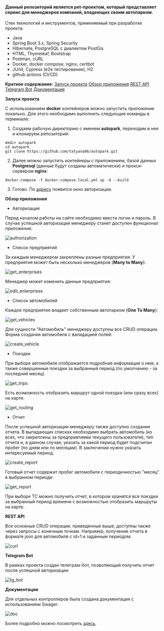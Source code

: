 #### Данный репозиторий является pet-проектом, который представляет сервис для менеджеров компаний, владеющих своим автопарком. ####

Стек технологий и инструментов, применяемый при разработке проекта: 
- Java
- Spring Boot 3.x, Spring Security
- Hibernate, PostgreSQL с диалектом PostGis
- HTML, Thymeleaf, Bootstrap
- Postman, cURL
- Docker, docker compose, nginx, certbot
- JUnit, Cypress (e2e тестирование), H2
- github actions (CI/CD)


**Краткое содержание:**
[Запуск проекта](#deploy)
[Обзор приложения](#deploy)
[REST API](#api)
[Telegram Bot](#bot)
[Документация](#doc)

<a name="deploy"></a> 
**Запуск проекта**

С использованием **docker** контейнеров можно запустить приложение локально. Для этого необходимо выполнить следующие команды в терминале:

1. Создаем рабочую директорию с именем  **autopark**, переходим в нее и клонируем репозиторий:

```
mkdir autopark
cd autopark
git clone https://github.com/tatyana86/autopark.git
```
2. Далее можно запустить контейнеры с приложением, базой данных **Postgresql** (данные будут созданы автоматически) и прокси-сервером **nginx**:

```
docker-compose -f docker-compose.local.yml up -d --build
```
3. Готово. По [адресу](http://localhost/auth/login "http://localhost/auth/login") появится окно авторизации.


<a name="review"></a> 
**Обзор приложения**

- Авторизация

Перед началом работы на сайте необходимо ввести логин и пароль. В случае успешной авторизации менеджеру станет доступен функционал приложения.

  ![authorization](jpgs_for_readme//1_authorization.jpg)

- Список предприятий

За каждым менеджером закреплены разные предприятия. У предприятия может быть несколько менеджеров (**Many to Many**):

  ![get_enterprises](jpgs_for_readme//2_get_enterprises.jpg)

Менеджер может изменить данные предприятия:

  ![edit_enterprises](jpgs_for_readme//3_edit_enterprises.jpg)

- Список автомобилей

Каждое предприятие владеет собственным автопарком (**One To Many**):

  ![get_vehicles](jpgs_for_readme//4_get_vehicles.jpg)

Для сущности "Автомобиль" менеджеру доступны все CRUD операции. Форма создания автомобиля с валидацией полей:

  ![create_vehicle](jpgs_for_readme//8_create_vehicle.jpg)

- Поездки

При выборе автомобиля отображается подробная информация о нем, а также совершенные поездки за выбранный период (по умолчанию - за последний месяц).

  ![get_trips](jpgs_for_readme//6_get_trips.jpg)

Есть возможность отобразить маршрут одной поездки (или сразу всех) на карте:

  ![get_routing](jpgs_for_readme//7_get_routing.jpg)

- Отчет

После успешной авторизации менеджеру также доступно создание отчета. В выпадающих списках необходимо выбрать автомобиль (из всех, что закреплены за предприятиями текущего пользователя), тип отчета и, в данном случае, указать за какой период будет подсчитан пробег (по дням или по месяцам). В заключении нужно указать интересуемый период. 

  ![create_report](jpgs_for_readme//9_create_report.jpg)

Готовый отчет содержит пробег автомобиля с периодичностью "месяц" в выбранном периоде:

  ![get_report](jpgs_for_readme//10_get_report.jpg)

При выборе ТС можно получить отчет, в котором хранятся все поездки за выбранный период времени с возможностью отобразить маршруты на карте.

<a name="api"></a> 
**REST API**

Все основные CRUD операции, приведенные выше, доступны также через запросы с конечным точкам. Например, получение отчета в формате json для автомобиля с id=1 и заданным периодом:

  ![curl](jpgs_for_readme//13_curl.jpg)

<a name="bot"></a> 
**Telegram Bot**

В рамках проекта создан телеграм-бот, позволяющий получить отчет после успешной авторизации:

  ![tg_bot](jpgs_for_readme//11_tg_bot.jpg)


<a name="doc"></a> 
**Документация**

Для отдельных контроллеров была создана документация с использованием Swager:

  ![doc](jpgs_for_readme//12_doc.jpg)

Более подробно можно посмотреть [здесь](https://mysweetcar.ru/swagger-ui/index.html "онлайн-документация").